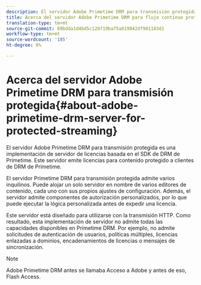 ```yaml
---
description: El servidor Adobe Primetime DRM para transmisión protegida es una implementación de servidor de licencias basada en el SDK de DRM de Primetime. Este servidor emite licencias para contenido protegido a clientes de DRM de Primetime.
title: Acerca del servidor Adobe Primetime DRM para flujo continuo protegido
translation-type: tm+mt
source-git-commit: 89bdda1d4bd5c126f19ba75a819942df901183d1
workflow-type: tm+mt
source-wordcount: '185'
ht-degree: 0%

---
```



# Acerca del servidor Adobe Primetime DRM para transmisión protegida{#about-adobe-primetime-drm-server-for-protected-streaming}

El servidor Adobe Primetime DRM para transmisión protegida es una implementación de servidor de licencias basada en el SDK de DRM de Primetime. Este servidor emite licencias para contenido protegido a clientes de DRM de Primetime.

El servidor Primetime DRM para transmisión protegida admite varios inquilinos. Puede alojar un solo servidor en nombre de varios editores de contenido, cada uno con sus propios ajustes de configuración. Además, el servidor admite componentes de autorización personalizados, por lo que puede ejecutar la lógica personalizada antes de expedir una licencia.

Este servidor está diseñado para utilizarse con la transmisión HTTP. Como resultado, esta implementación de servidor no admite todas las capacidades disponibles en Primetime DRM. Por ejemplo, no admite solicitudes de autenticación de usuarios, políticas múltiples, licencias enlazadas a dominios, encadenamientos de licencias o mensajes de sincronización.

>[!NOTE]
>
>Adobe Primetime DRM antes se llamaba Acceso a Adobe y antes de eso, Flash Access.

